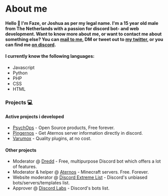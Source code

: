 # About me

#### Hello 👋 I'm Faze, or Joshua as per my legal name. I'm a 15 year old male from The Netherlands with a passion for discord bot- and web development. Want to know more about me, or want to contact me about something else? You can [mail to me](mailto:zoniqhedgehog@gmail.com), DM or tweet out to [my twitter](https://twitter.com/FazeHedgehog), or you can find me [on discord](https://discord.com/users/843866750131109909).

#### I currently know the following languages:
- Javascript
- Python
- PHP
- CSS
- HTML

### Projects 💻
#### Active projects i developed
- [PsychOps](https://psychops.tk) - Open Source products, Free forever.
- [Pingernos](https://psychops.tk/pingernos.php) - Get Aternos server information directly in discord.
- [Varumox](https://varumox.tk) - Quality plugins, at no cost.

#### Other projects
- Moderator @ [Dredd](https://github.com/Dredd-bot/Dredd) - Free, multipurpose Discord bot which offers a lot of features.
- Moderator & helper @ [Aternos](https://aternos.org) - Minecraft servers. Free. Forever.
- Website moderator @ [Discord Extreme List](https://discordextremelist.xyz) - Discord's unbiased bots/servers/templates list.
- Approver @ [Discord Labs](https://bots.discordlabs.org/) - Discord's bots list.

<!--
![My GitHub Stats](https://github-readme-stats.vercel.app/api?username=ScourgeTheHedgehog&show_icons=true&theme=tokyonight&hide_border=true)
![My Most Used Languages](https://github-readme-stats.vercel.app/api/top-langs/?username=ScourgeTheHedgehog&theme=tokyonight&hide_border=true)
![](https://github.com/ScourgeTheHedgehog/github-stats/blob/master/generated/overview.svg)
![](https://github-readme-stats.vercel.app/api/wakatime?username=JoshuaSlui&theme=merko&hide_border=true&show_icons=True&layout=compact)
